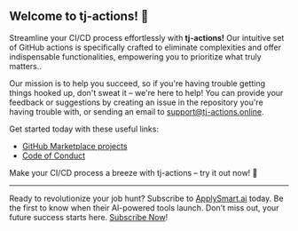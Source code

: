 ## Welcome to tj-actions! 👋

Streamline your CI/CD process effortlessly with **tj-actions!** Our intuitive set of GitHub actions is specifically crafted to eliminate complexities and offer indispensable functionalities, empowering you to prioritize what truly matters..

Our mission is to help you succeed, so if you're having trouble getting things hooked up, don't sweat it – we're here to help! You can provide your feedback or suggestions by creating an issue in the repository you're having trouble with, or sending an email to [support@tj-actions.online](mailto:support@tj-actions.online).

Get started today with these useful links:

- [GitHub Marketplace projects](https://github.com/marketplace?category=&query=tj-actions+sort%3Apopularity-desc&type=&verification=)
- [Code of Conduct](https://github.com/tj-actions/.github/blob/main/CODEOFCONDUCT.md)

Make your CI/CD process a breeze with tj-actions – try it out now! 🚀

---

Ready to revolutionize your job hunt? Subscribe to [ApplySmart.ai](https://applysmart.ai/) today. Be the first to know when their AI-powered tools launch. Don’t miss out, your future success starts here. [Subscribe Now](https://applysmart.ai/)!
